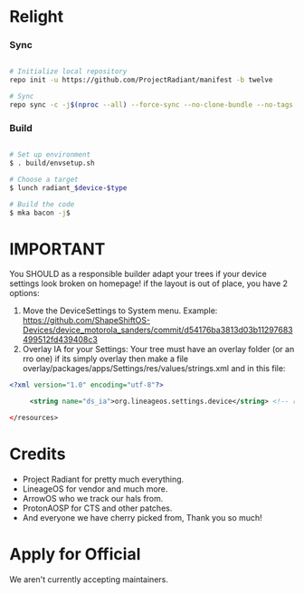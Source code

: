 # Relight #

### Sync ###

```bash

# Initialize local repository
repo init -u https://github.com/ProjectRadiant/manifest -b twelve

# Sync
repo sync -c -j$(nproc --all) --force-sync --no-clone-bundle --no-tags -v
```

### Build ###

```bash

# Set up environment
$ . build/envsetup.sh

# Choose a target
$ lunch radiant_$device-$type

# Build the code
$ mka bacon -j$
```

# IMPORTANT
You SHOULD as a responsible builder adapt your trees if your device settings look broken on homepage! if the layout is out of place, you have 2 options:
1. Move the DeviceSettings to System menu. Example: https://github.com/ShapeShiftOS-Devices/device_motorola_sanders/commit/d54176ba3813d03b11297683499512fd439408c3
2. Overlay IA for your Settings: Your tree must have an overlay folder (or an rro one) if its simply overlay then make a file overlay/packages/apps/Settings/res/values/strings.xml and in this file:

```xml
<?xml version="1.0" encoding="utf-8"?>

     <string name="ds_ia">org.lineageos.settings.device</string> <!-- replace with your IA key -->

</resources>
```

# Credits
* Project Radiant for pretty much everything.
* LineageOS for vendor and much more.
* ArrowOS who we track our hals from.
* ProtonAOSP for CTS and other patches.
* And everyone we have cherry picked from, Thank you so much! 

# Apply for Official # 
We aren't currently accepting maintainers.
